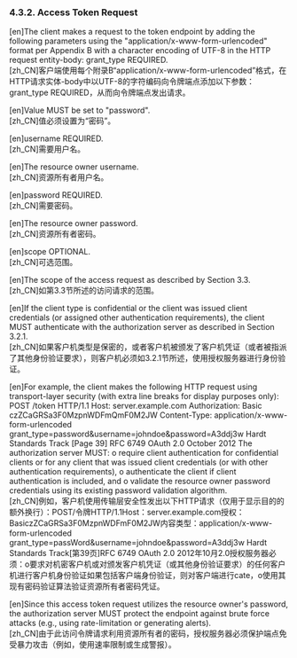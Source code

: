 ### 4.3.2. Access Token Request  

[en]The client makes a request to the token endpoint by adding the following parameters using the "application/x-www-form-urlencoded" format per Appendix B with a character encoding of UTF-8 in the HTTP request entity-body: grant_type REQUIRED.  
[zh_CN]客户端使用每个附录B“application/x-www-form-urlencoded”格式，在HTTP请求实体-body中以UTF-8的字符编码向令牌端点添加以下参数：grant_type REQUIRED，从而向令牌端点发出请求。  
  

[en]Value MUST be set to "password".  
[zh_CN]值必须设置为“密码”。  
  

[en]username REQUIRED.  
[zh_CN]需要用户名。  
  

[en]The resource owner username.  
[zh_CN]资源所有者用户名。  
  

[en]password REQUIRED.  
[zh_CN]需要密码。  
  

[en]The resource owner password.  
[zh_CN]资源所有者密码。  
  

[en]scope OPTIONAL.  
[zh_CN]可选范围。  
  

[en]The scope of the access request as described by Section 3.3.  
[zh_CN]如第3.3节所述的访问请求的范围。  
  

[en]If the client type is confidential or the client was issued client credentials (or assigned other authentication requirements), the client MUST authenticate with the authorization server as described in Section 3.2.1.  
[zh_CN]如果客户机类型是保密的，或者客户机被颁发了客户机凭证（或者被指派了其他身份验证要求），则客户机必须如3.2.1节所述，使用授权服务器进行身份验证。  
  

[en]For example, the client makes the following HTTP request using transport-layer security (with extra line breaks for display purposes only): POST /token HTTP/1.1 Host: server.example.com Authorization: Basic czZCaGRSa3F0MzpnWDFmQmF0M2JW Content-Type: application/x-www-form-urlencoded grant_type=password&username=johndoe&password=A3ddj3w Hardt Standards Track [Page 39] RFC 6749 OAuth 2.0 October 2012 The authorization server MUST: o require client authentication for confidential clients or for any client that was issued client credentials (or with other authentication requirements), o authenticate the client if client authentication is included, and o validate the resource owner password credentials using its existing password validation algorithm.  
[zh_CN]例如，客户机使用传输层安全性发出以下HTTP请求（仅用于显示目的的额外换行）：POST/令牌HTTP/1.1Host：server.example.com授权：BasiczZCaGRSa3F0MzpnWDFmF0M2JW内容类型：application/x-www-form-urlencoded grant_type=passWord&username=johndoe&password=A3ddj3w Hardt Standards Track[第39页]RFC 6749 OAuth 2.0 2012年10月2.0授权服务器必须：o要求对机密客户机或对颁发客户机凭证（或其他身份验证要求）的任何客户机进行客户机身份验证如果包括客户端身份验证，则对客户端进行cate，o使用其现有密码验证算法验证资源所有者密码凭证。  
  

[en]Since this access token request utilizes the resource owner's password, the authorization server MUST protect the endpoint against brute force attacks (e.g., using rate-limitation or generating alerts).  
[zh_CN]由于此访问令牌请求利用资源所有者的密码，授权服务器必须保护端点免受暴力攻击（例如，使用速率限制或生成警报）。  
  



